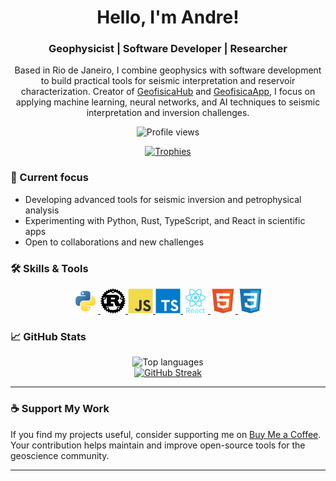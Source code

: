 <h1 align="center">Hello, I'm Andre!</h1>
<h3 align="center">Geophysicist | Software Developer | Researcher</h3>

<p align="center">
  Based in Rio de Janeiro, I combine geophysics with software development to build practical tools for seismic interpretation and reservoir characterization. Creator of <a href="https://geofisicahub.me/">GeofisicaHub</a> and <a href="https://geofisicahub.me/app">GeofisicaApp</a>, I focus on applying machine learning, neural networks, and AI techniques to seismic interpretation and inversion challenges.
</p>


<p align="center">
  <img src="https://komarev.com/ghpvc/?username=albano-a&label=Profile%20views&color=0e75b6&style=flat" alt="Profile views" />
</p>

<p align="center">
  <a href="https://github.com/ryo-ma/github-profile-trophy"><img src="https://github-profile-trophy.vercel.app/?username=albano-a&theme=darkhub&column=3" alt="Trophies" /></a>
</p>

### 🚀 Current focus  
- Developing advanced tools for seismic inversion and petrophysical analysis  
- Experimenting with Python, Rust, TypeScript, and React in scientific apps  
- Open to collaborations and new challenges  

### 🛠️ Skills & Tools  
<p align="center">  
  <a href="https://www.python.org" target="_blank" rel="noreferrer"> <img src="https://raw.githubusercontent.com/devicons/devicon/master/icons/python/python-original.svg" width="40" height="40" alt="Python"/> </a>  
  <a href="https://www.rust-lang.org" target="_blank" rel="noreferrer"> <img src="https://raw.githubusercontent.com/devicons/devicon/master/icons/rust/rust-original.svg" width="40" height="40" alt="Rust"/> </a>  
  <a href="https://developer.mozilla.org/en-US/docs/Web/JavaScript" target="_blank" rel="noreferrer"> <img src="https://raw.githubusercontent.com/devicons/devicon/master/icons/javascript/javascript-original.svg" width="40" height="40" alt="JavaScript"/> </a>  
  <a href="https://www.typescriptlang.org" target="_blank" rel="noreferrer"> <img src="https://raw.githubusercontent.com/devicons/devicon/master/icons/typescript/typescript-original.svg" width="40" height="40" alt="TypeScript"/> </a>  
  <a href="https://reactjs.org" target="_blank" rel="noreferrer"> <img src="https://raw.githubusercontent.com/devicons/devicon/master/icons/react/react-original-wordmark.svg" width="40" height="40" alt="React"/> </a>  
  <a href="https://developer.mozilla.org/en-US/docs/Web/HTML" target="_blank" rel="noreferrer"> <img src="https://raw.githubusercontent.com/devicons/devicon/master/icons/html5/html5-original.svg" width="40" height="40" alt="HTML5"/> </a>  
  <a href="https://developer.mozilla.org/en-US/docs/Web/CSS" target="_blank" rel="noreferrer"> <img src="https://raw.githubusercontent.com/devicons/devicon/master/icons/css3/css3-original.svg" width="40" height="40" alt="CSS3"/> </a>  
</p>

### 📈 GitHub Stats  
<p align="center">  
  <img src="https://github-readme-stats.vercel.app/api/top-langs/?username=albano-a&hide=jupyter%20notebook,astro,css&theme=tokyonight" alt="Top languages" />  
  <br>  
  <a href="https://git.io/streak-stats"><img src="https://streak-stats.demolab.com?user=albano-a&theme=github-dark&hide_border=true&date_format=j%20M%5B%20Y%5D" alt="GitHub Streak" /></a>
</p>

---

### ☕ Support My Work  
If you find my projects useful, consider supporting me on <a href="https://www.buymeacoffee.com/andrealbano">Buy Me a Coffee</a>. Your contribution helps maintain and improve open-source tools for the geoscience community.

---
